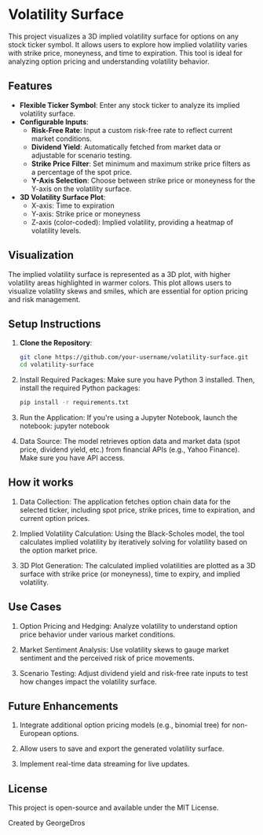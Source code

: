 # Volatility Surface

This project visualizes a 3D implied volatility surface for options on any stock ticker symbol. It allows users to explore how implied volatility varies with strike price, moneyness, and time to expiration. This tool is ideal for analyzing option pricing and understanding volatility behavior.

## Features

- **Flexible Ticker Symbol**: Enter any stock ticker to analyze its implied volatility surface.
- **Configurable Inputs**:
  - **Risk-Free Rate**: Input a custom risk-free rate to reflect current market conditions.
  - **Dividend Yield**: Automatically fetched from market data or adjustable for scenario testing.
  - **Strike Price Filter**: Set minimum and maximum strike price filters as a percentage of the spot price.
  - **Y-Axis Selection**: Choose between strike price or moneyness for the Y-axis on the volatility surface.
- **3D Volatility Surface Plot**:
  - X-axis: Time to expiration
  - Y-axis: Strike price or moneyness
  - Z-axis (color-coded): Implied volatility, providing a heatmap of volatility levels.

## Visualization

The implied volatility surface is represented as a 3D plot, with higher volatility areas highlighted in warmer colors. This plot allows users to visualize volatility skews and smiles, which are essential for option pricing and risk management.

## Setup Instructions

1. **Clone the Repository**:
   ```bash
   git clone https://github.com/your-username/volatility-surface.git
   cd volatility-surface

2. Install Required Packages: Make sure you have Python 3 installed. Then, install the required Python packages:
   ```bash
   pip install -r requirements.txt

3. Run the Application: If you're using a Jupyter Notebook, launch the notebook:
   jupyter notebook

4. Data Source: The model retrieves option data and market data (spot price, dividend yield, etc.) from financial APIs (e.g., Yahoo Finance). Make sure you have API    access.

## How it works


1. Data Collection: The application fetches option chain data for the selected ticker, including spot price, strike prices, time to expiration, and current option      prices.

2. Implied Volatility Calculation: Using the Black-Scholes model, the tool calculates implied volatility by iteratively solving for volatility based on the option      market price.

3. 3D Plot Generation: The calculated implied volatilities are plotted as a 3D surface with strike price (or moneyness), time to expiry, and implied volatility.

## Use Cases

 1. Option Pricing and Hedging: Analyze volatility to understand option price behavior under various market conditions.
    
 2. Market Sentiment Analysis: Use volatility skews to gauge market sentiment and the perceived risk of price movements.
    
 3. Scenario Testing: Adjust dividend yield and risk-free rate inputs to test how changes impact the volatility surface.

## Future Enhancements

  1. Integrate additional option pricing models (e.g., binomial tree) for non-European options.
     
  2. Allow users to save and export the generated volatility surface.
     
  3. Implement real-time data streaming for live updates.

## License

  This project is open-source and available under the MIT License.

  Created by GeorgeDros
